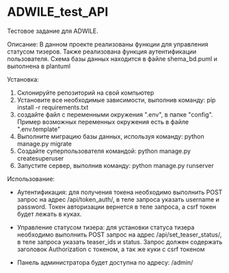 # ADWILE_test_API
Тестовое задание для ADWILE.

Описание:
В данном проекте реализованы функции для управления статусом тизеров. Также реализована функция аутентификации пользователя.
Схема базы данных находится в файле shema_bd.puml и выполнена в plantuml

Установка:

1) Склонируйте репозиторий на свой компьютер
2) Установите все необходимые зависимости, выполнив команду: pip install -r requirements.txt
3) создайте файл с переменными окружения ".env", в папке "config". Пример возможных переменных окружения есть в файле ".env.template"
3) Выполните миграцию базы данных, используя команду: python manage.py migrate
4) Создайте суперпользователя командой: python manage.py createsuperuser 
5) Запустите сервер, выполнив команду: python manage.py runserver

Использование:

- Аутентификация: для получения токена необходимо выполнить POST запрос на адрес /api/token_auth/, в теле запроса указать username и password. Токен авторизации вернется в теле запроса, а csrf токен будет лежать в куках.

- Управление статусом тизера: для установки статуса тизера необходимо выполнить POST запрос на адрес /api/set_teaser_status/, в теле запроса указать teaser_ids и status. Запрос должен содержать заголовок Authorization с токеном, а так же куки с csrf токеном

- Панель администратора будет доступна по адресу: /admin/

